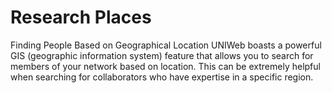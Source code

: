 # Research Places

Finding People Based on Geographical Location UNIWeb boasts a powerful GIS \(geographic information system\) feature that allows you to search for members of your network based on location. This can be extremely helpful when searching for collaborators who have expertise in a specific region.

